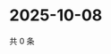# 2025-10-08

共 0 条

<!-- BEGIN ZHIHUVIDEO -->
<!-- 最后更新时间 Wed Oct 08 2025 06:10:35 GMT+0800 (China Standard Time) -->

<!-- END ZHIHUVIDEO -->
